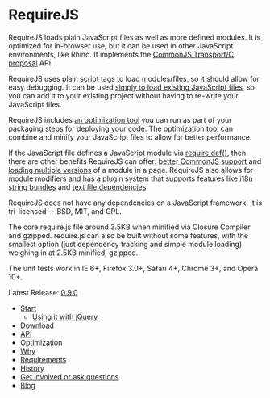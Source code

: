 # RequireJS

RequireJS loads plain JavaScript files as well as more defined modules. It is optimized for in-browser use, but it can be used in other JavaScript environments, like Rhino. It implements the [CommonJS Transport/C proposal](http://wiki.commonjs.org/wiki/Modules/Transport/C) API.

RequireJS uses plain script tags to load modules/files, so it should allow for easy debugging. It can be used [simply to load existing JavaScript files](requirejs/tree/master/docs/api.md#jsfiles), so you can add it to your existing project without having to re-write your JavaScript files.

RequireJS includes [an optimization tool](requirejs/tree/master/docs/optimization.md) you can run as part of your packaging steps for deploying your code. The optimization tool can combine and minify your JavaScript files to allow for better performance.

If the JavaScript file defines a JavaScript module via [require.def()](requirejs/tree/master/docs/api.md#define), then there are other benefits RequireJS can offer: [better CommonJS support](http://wiki.commonjs.org/wiki/Modules/Transport/C) and [loading multiple versions](requirejs/tree/master/docs/api.md#multiversion) of a module in a page. RequireJS also allows for [module modifiers](requirejs/tree/master/docs/api.md#modifiers) and has a plugin system that supports features like [i18n string bundles](requirejs/tree/master/docs/api.md#i18n) and [text file dependencies](requirejs/tree/master/docs/api.md#text).

RequireJS does not have any dependencies on a JavaScript framework. It is tri-licensed -- BSD, MIT, and GPL.

The core require.js file around 3.5KB when minified via Closure Compiler and gzipped. require.js can also be built without some features, with the smallest option (just dependency tracking and simple module loading) weighing in at 2.5KB minified, gzipped.

The unit tests work in IE 6+, Firefox 3.0+, Safari 4+, Chrome 3+, and Opera 10+.

Latest Release: [0.9.0](http://requirejs.org/docs/download.html)

* [Start](requirejs/tree/master/docs/start.md)
    * [Using it with jQuery](requirejs/tree/master/docs/jquery.md)
* [Download](requirejs/tree/master/docs/download.md)
* [API](requirejs/tree/master/docs/api.md)
* [Optimization](requirejs/tree/master/docs/optimization.md)
* [Why](requirejs/tree/master/docs/why.md)
* [Requirements](requirejs/tree/master/docs/requirements.md)
* [History](requirejs/tree/master/docs/history.md)
* [Get involved or ask questions](http://groups.google.com/group/requirejs)
* [Blog](http://tagneto.blogspot.com)
